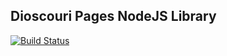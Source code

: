 ## Dioscouri Pages NodeJS Library

[![Build Status](https://travis-ci.org/dioscouri/nodejs-pages.svg?branch=master)](https://travis-ci.org/dioscouri/nodejs-pages)

